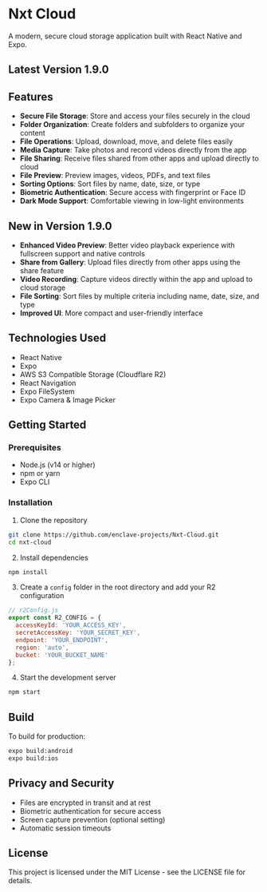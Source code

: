 # Nxt Cloud

A modern, secure cloud storage application built with React Native and Expo.

## Latest Version 1.9.0

## Features

- **Secure File Storage**: Store and access your files securely in the cloud
- **Folder Organization**: Create folders and subfolders to organize your content
- **File Operations**: Upload, download, move, and delete files easily
- **Media Capture**: Take photos and record videos directly from the app
- **File Sharing**: Receive files shared from other apps and upload directly to cloud
- **File Preview**: Preview images, videos, PDFs, and text files
- **Sorting Options**: Sort files by name, date, size, or type
- **Biometric Authentication**: Secure access with fingerprint or Face ID
- **Dark Mode Support**: Comfortable viewing in low-light environments

## New in Version 1.9.0
- **Enhanced Video Preview**: Better video playback experience with fullscreen support and native controls
- **Share from Gallery**: Upload files directly from other apps using the share feature
- **Video Recording**: Capture videos directly within the app and upload to cloud storage
- **File Sorting**: Sort files by multiple criteria including name, date, size, and type
- **Improved UI**: More compact and user-friendly interface

## Technologies Used

- React Native
- Expo
- AWS S3 Compatible Storage (Cloudflare R2)
- React Navigation
- Expo FileSystem
- Expo Camera & Image Picker

## Getting Started

### Prerequisites

- Node.js (v14 or higher)
- npm or yarn
- Expo CLI

### Installation

1. Clone the repository
```bash
git clone https://github.com/enclave-projects/Nxt-Cloud.git
cd nxt-cloud
```

2. Install dependencies
```bash
npm install
```

3. Create a `config` folder in the root directory and add your R2 configuration
```javascript
// r2Config.js
export const R2_CONFIG = {
  accessKeyId: 'YOUR_ACCESS_KEY',
  secretAccessKey: 'YOUR_SECRET_KEY',
  endpoint: 'YOUR_ENDPOINT',
  region: 'auto',
  bucket: 'YOUR_BUCKET_NAME'
};
```

4. Start the development server
```bash
npm start
```

## Build

To build for production:

```bash
expo build:android
expo build:ios
```

## Privacy and Security

- Files are encrypted in transit and at rest
- Biometric authentication for secure access
- Screen capture prevention (optional setting)
- Automatic session timeouts

## License

This project is licensed under the MIT License - see the LICENSE file for details.
